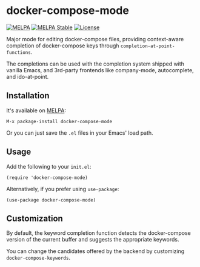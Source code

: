 # docker-compose-mode
[![MELPA](https://melpa.org/packages/docker-compose-mode-badge.svg)](https://melpa.org/#/docker-compose-mode)
[![MELPA Stable](http://stable.melpa.org/packages/docker-compose-mode-badge.svg)](http://stable.melpa.org/#/docker-compose-mode)
[![License](https://img.shields.io/badge/License-Apache%202.0-blue.svg)](https://opensource.org/licenses/Apache-2.0)

Major mode for editing docker-compose files, providing context-aware completion
of docker-compose keys through `completion-at-point-functions`.

The completions can be used with the completion system shipped with vanilla
Emacs, and 3rd-party frontends like company-mode, autocomplete, and
ido-at-point.

## Installation

It's available on [MELPA](https://melpa.org/#/docker-compose-mode):

```
M-x package-install docker-compose-mode
```

Or you can just save the `.el` files in your Emacs' load path.

## Usage

Add the following to your `init.el`:

``` emacs-lisp
(require 'docker-compose-mode)
```

Alternatively, if you prefer using `use-package`:

``` emacs-lisp
(use-package docker-compose-mode)
```

## Customization

By default, the keyword completion function detects the docker-compose version
of the current buffer and suggests the appropriate keywords.

You can change the candidates offered by the backend by customizing `docker-compose-keywords`.
